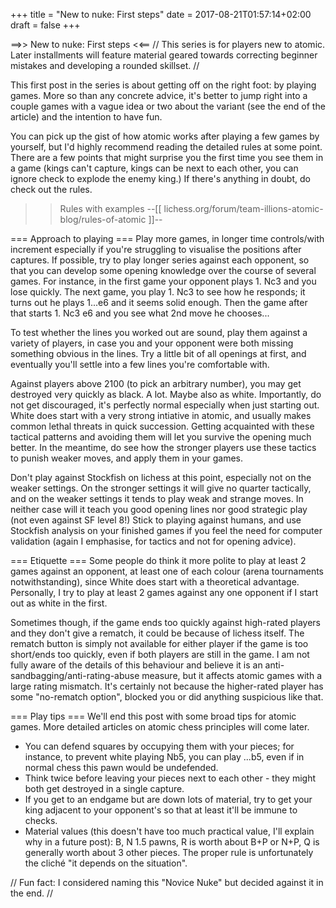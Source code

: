 +++
title = "New to nuke: First steps"
date = 2017-08-21T01:57:14+02:00
draft = false
+++

==>> New to nuke: First steps <<==
// This series is for players new to atomic. Later installments will feature material geared towards correcting beginner mistakes and developing a rounded skillset. //

This first post in the series is about getting off on the right foot: by playing games. More so than any concrete advice, it's better to jump right into a couple games with a vague idea or two about the variant (see the end of the article) and the intention to have fun.

You can pick up the gist of how atomic works after playing a few games by yourself, but I'd highly recommend reading the detailed rules at some point. There are a few points that might surprise you the first time you see them in a game (kings can't capture, kings can be next to each other, you can ignore check to explode the enemy king.) If there's anything in doubt, do check out the rules.
>> Rules with examples --[[ lichess.org/forum/team-illions-atomic-blog/rules-of-atomic ]]--


=== Approach to playing ===
Play more games, in longer time controls/with increment especially if you're struggling to visualise the positions after captures. If possible, try to play longer series against each opponent, so that you can develop some opening knowledge over the course of several games. For instance, in the first game your opponent plays 1. Nc3 and you lose quickly. The next game, you play 1. Nc3 to see how he responds; it turns out he plays 1...e6 and it seems solid enough. Then the game after that starts 1. Nc3 e6 and you see what 2nd move he chooses...

To test whether the lines you worked out are sound, play them against a variety of players, in case you and your opponent were both missing something obvious in the lines. Try a little bit of all openings at first, and eventually you'll settle into a few lines you're comfortable with.

Against players above 2100 (to pick an arbitrary number), you may get destroyed very quickly as black. A lot. Maybe also as white. Importantly, do not get discouraged, it's perfectly normal especially when just starting out. White does start with a very strong intiative in atomic, and usually makes common lethal threats in quick succession. Getting acquainted with these tactical patterns and avoiding them will let you survive the opening much better. In the meantime, do see how the stronger players use these tactics to punish weaker moves, and apply them in your games.

Don't play against Stockfish on lichess at this point, especially not on the weaker settings. On the stronger settings it will give no quarter tactically, and on the weaker settings it tends to play weak and strange moves. In neither case will it teach you good opening lines nor good strategic play (not even against SF level 8!) Stick to playing against humans, and use Stockfish analysis on your finished games if you feel the need for computer validation (again I emphasise, for tactics and not for opening advice).


=== Etiquette ===
Some people do think it more polite to play at least 2 games against an opponent, at least one of each colour (arena tournaments notwithstanding), since White does start with a theoretical advantage. Personally, I try to play at least 2 games against any one opponent if I start out as white in the first.

Sometimes though, if the game ends too quickly against high-rated players and they don't give a rematch, it could be because of lichess itself. The rematch button is simply not available for either player if the game is too short/ends too quickly, even if both players are still in the game. I am not fully aware of the details of this behaviour and believe it is an anti-sandbagging/anti-rating-abuse measure, but it affects atomic games with a large rating mismatch. It's certainly not because the higher-rated player has some "no-rematch option", blocked you or did anything suspicious like that.


=== Play tips ===
We'll end this post with some broad tips for atomic games. More detailed articles on atomic chess principles will come later.
- You can defend squares by occupying them with your pieces; for instance, to prevent white playing Nb5, you can play ...b5, even if in normal chess this pawn would be undefended.
- Think twice before leaving your pieces next to each other - they might both get destroyed in a single capture.
- If you get to an endgame but are down lots of material, try to get your king adjacent to your opponent's so that at least it'll be immune to checks.
- Material values (this doesn't have too much practical value, I'll explain why in a future post): B, N 1.5 pawns, R is worth about B+P or N+P, Q is generally worth about 3 other pieces. The proper rule is unfortunately the cliché "it depends on the situation".


// Fun fact: I considered naming this "Novice Nuke" but decided against it in the end. //